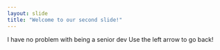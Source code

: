 ```yaml
---
layout: slide
title: "Welcome to our second slide!"
---
```

I have no problem with being a senior dev
Use the left arrow to go back!
